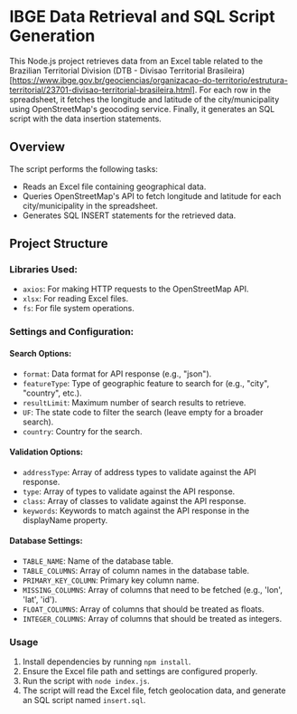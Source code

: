 # IBGE Data Retrieval and SQL Script Generation

This Node.js project retrieves data from an Excel table related to the Brazilian Territorial Division (DTB - Divisao Territorial Brasileira)[https://www.ibge.gov.br/geociencias/organizacao-do-territorio/estrutura-territorial/23701-divisao-territorial-brasileira.html]. For each row in the spreadsheet, it fetches the longitude and latitude of the city/municipality using OpenStreetMap's geocoding service. Finally, it generates an SQL script with the data insertion statements.

## Overview

The script performs the following tasks:
- Reads an Excel file containing geographical data.
- Queries OpenStreetMap's API to fetch longitude and latitude for each city/municipality in the spreadsheet.
- Generates SQL INSERT statements for the retrieved data.

## Project Structure

### Libraries Used:
- `axios`: For making HTTP requests to the OpenStreetMap API.
- `xlsx`: For reading Excel files.
- `fs`: For file system operations.

### Settings and Configuration:

#### Search Options:
- `format`: Data format for API response (e.g., "json").
- `featureType`: Type of geographic feature to search for (e.g., "city", "country", etc.).
- `resultLimit`: Maximum number of search results to retrieve.
- `UF`: The state code to filter the search (leave empty for a broader search).
- `country`: Country for the search.

#### Validation Options:
- `addressType`: Array of address types to validate against the API response.
- `type`: Array of types to validate against the API response.
- `class`: Array of classes to validate against the API response.
- `keywords`: Keywords to match against the API response in the displayName property.

#### Database Settings:
- `TABLE_NAME`: Name of the database table.
- `TABLE_COLUMNS`: Array of column names in the database table.
- `PRIMARY_KEY_COLUMN`: Primary key column name.
- `MISSING_COLUMNS`: Array of columns that need to be fetched (e.g., 'lon', 'lat', 'id').
- `FLOAT_COLUMNS`: Array of columns that should be treated as floats.
- `INTEGER_COLUMNS`: Array of columns that should be treated as integers.

### Usage

1. Install dependencies by running `npm install`.
2. Ensure the Excel file path and settings are configured properly.
3. Run the script with `node index.js`.
4. The script will read the Excel file, fetch geolocation data, and generate an SQL script named `insert.sql`.
